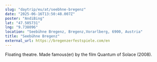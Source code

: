 ```yaml
---
slug: "daytrip/eu/at/seebhne-bregenz"
date: "2025-06-16T13:50:48.007Z"
poster: "AndiBing"
lat: "47.505731"
lng: "9.738096"
location: "Seebühne Bregenz, Bregenz,Vorarlberg, 6900, Austria"
title: "Seebühne Bregenz"
external_url: https://bregenzerfestspiele.com/en
---
```

Floating theatre. Made famous(er) by the film Quantum of Solace (2008).

